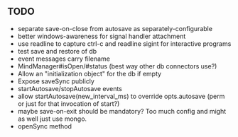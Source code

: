 ## TODO

* separate save-on-close from autosave as separately-configurable
* better windows-awareness for signal handler attachment
* use readline to capture ctrl-c and readline sigint for interactive programs
* test save and restore of db
* event messages carry filename
* MindManager#isOpen/#status (best way other db connectors use?)
* Allow an "initialization object" for the db if empty
* Expose saveSync publicly
* startAutosave/stopAutosave events
* allow startAutosave(new_interval_ms) to override opts.autosave (perm or just for that invocation of start?)
* maybe save-on-exit should be mandatory? Too much config and might as well just use mongo.
* openSync method